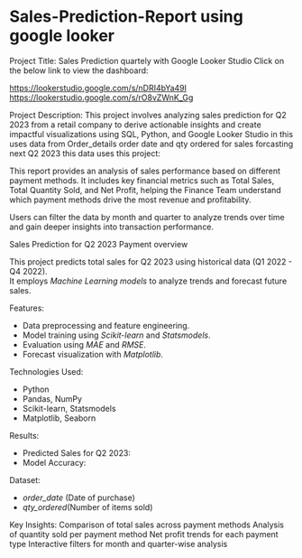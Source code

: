 # Sales-Prediction-Report using google looker 
Project Title: Sales Prediction quartely with Google Looker Studio Click on the below link to view the dashboard:

https://lookerstudio.google.com/s/nDRI4bYa49I
https://lookerstudio.google.com/s/rO8vZWnK_Gg

Project Description: This project involves analyzing sales prediction for Q2 2023 from a retail company to derive actionable insights and create impactful visualizations using SQL, Python, and Google Looker Studio in this uses data from Order_details order date and qty ordered for sales forcasting next Q2 2023 this data uses this project:

This report provides an analysis of sales performance based on different payment methods. It includes key financial metrics such as Total Sales, Total Quantity Sold, and Net Profit, helping the Finance Team understand which payment methods drive the most revenue and profitability.

Users can filter the data by month and quarter to analyze trends over time and gain deeper insights into transaction performance.

Sales Prediction for Q2 2023 
Payment overview

This project predicts total sales for Q2 2023 using historical data (Q1 2022 - Q4 2022).  
It employs *Machine Learning models* to analyze trends and forecast future sales.  

Features:
- Data preprocessing and feature engineering.
- Model training using *Scikit-learn* and *Statsmodels*.
- Evaluation using *MAE* and *RMSE*.
- Forecast visualization with *Matplotlib*.

 Technologies Used:
- Python
- Pandas, NumPy
- Scikit-learn, Statsmodels
- Matplotlib, Seaborn

Results:
- Predicted Sales for Q2 2023: 
- Model Accuracy: 

Dataset:
- *order_date* (Date of purchase)
- *qty_ordered*(Number of items sold)

Key Insights:
Comparison of total sales across payment methods
Analysis of quantity sold per payment method
Net profit trends for each payment type
Interactive filters for month and quarter-wise analysis


